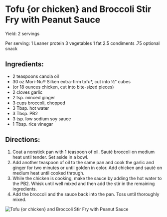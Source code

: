 # Tofu {or chicken} and Broccoli Stir Fry with Peanut Sauce

Yield:
2 servings

Per serving:
1 Leaner protein
3 vegetables
1 fat 
2.5 condiments
.75 optional snack

## Ingredients:
* 2 teaspoons canola oil
* 30 oz Mori-Nu® Silken extra-firm tofu*, cut into ½” cubes
* (or 18 ounces chicken, cut into bite-sized pieces)
* 2 cloves garlic
* 2 tsp. minced ginger
* 3 cups broccoli, chopped
* 3 Tbsp. hot water
* 3 Tbsp. PB2
* 3 tsp. low sodium soy sauce
* 1 Tbsp. rice vinegar

## Directions:
1. Coat a nonstick pan with 1 teaspoon of oil. Sauté broccoli on medium heat until tender. Set aside in a bowl.
2. Add another teaspoon of oil to the same pan and cook the garlic and ginger for two minutes or until golden in color. Add chicken and sauté on medium heat until cooked through.
3. While the chicken is cooking, make the sauce by adding the hot water to the PB2. Whisk until well mixed and then add the stir in the remaining ingredients.
4. Add the broccoli and the sauce back into the pan. Toss until thoroughly mixed.

![Tofu {or chicken} and Broccoli Stir Fry with Peanut Sauce](./Tofu%20{or%20chicken}%20and%20Broccoli%20Stir%20Fry%20with%20Peanut%20Sauce.png)

